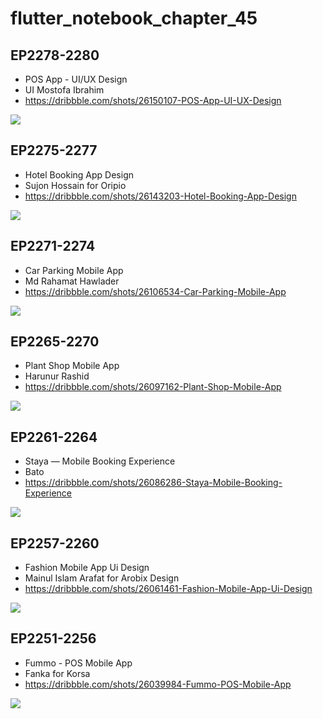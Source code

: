 # flutter_notebook_chapter_45

## EP2278-2280
- POS App - UI/UX Design
- UI Mostofa Ibrahim
- https://dribbble.com/shots/26150107-POS-App-UI-UX-Design

<img src="https://cdn.dribbble.com/userupload/43706514/file/original-9df485c023e0e2124369d7ffae1983fe.png?resize=1504x1128&vertical=center">


## EP2275-2277
- Hotel Booking App Design
- Sujon Hossain for Oripio
- https://dribbble.com/shots/26143203-Hotel-Booking-App-Design

<img src="https://cdn.dribbble.com/userupload/43685314/file/original-c8a9ffb88904a0f9aadc2324c1115fce.jpg?resize=2048x1536&vertical=center">


## EP2271-2274
- Car Parking Mobile App
- Md Rahamat Hawlader
- https://dribbble.com/shots/26106534-Car-Parking-Mobile-App

<img src="https://cdn.dribbble.com/userupload/43570896/file/original-e4287707b775539f0ff8508e830178e3.png?resize=2048x1536&vertical=center">

## EP2265-2270

- Plant Shop Mobile App
- Harunur Rashid
- https://dribbble.com/shots/26097162-Plant-Shop-Mobile-App

<img src="https://cdn.dribbble.com/userupload/43541558/file/original-d221954b51a00e14578fbc50c15fd487.png?resize=1600x1200&vertical=center">

## EP2261-2264

- Staya — Mobile Booking Experience
- Bato
- https://dribbble.com/shots/26086286-Staya-Mobile-Booking-Experience

<img src="https://cdn.dribbble.com/userupload/43507785/file/original-0560b44aa80ccaca0989c98179537fac.jpg?resize=1905x1429&vertical=center">

## EP2257-2260

- Fashion Mobile App Ui Design
- Mainul Islam Arafat for Arobix Design
- https://dribbble.com/shots/26061461-Fashion-Mobile-App-Ui-Design

<img src="https://cdn.dribbble.com/userupload/43430164/file/original-635e0feea3c88369e9a9ac8db20a3754.jpg?resize=1905x1429&vertical=center">

## EP2251-2256

- Fummo - POS Mobile App
- Fanka for Korsa
- https://dribbble.com/shots/26039984-Fummo-POS-Mobile-App

<img src="https://cdn.dribbble.com/userupload/43363532/file/original-7636f6df69e4255966195c310a779e36.png?resize=1905x1429&vertical=center">
